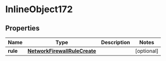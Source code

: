

# InlineObject172

## Properties

Name | Type | Description | Notes
------------ | ------------- | ------------- | -------------
**rule** | [**NetworkFirewallRuleCreate**](NetworkFirewallRuleCreate.md) |  |  [optional]



